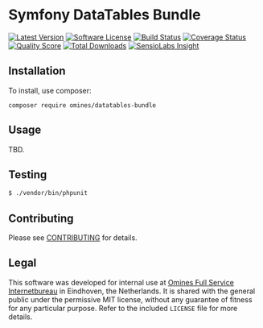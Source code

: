 # Symfony DataTables Bundle
[![Latest Version](https://img.shields.io/github/release/omines/datatables-bundle.svg?style=flat-square)](https://github.com/omines/datatables-bundle/releases)
[![Software License](https://img.shields.io/badge/license-MIT-brightgreen.svg?style=flat-square)](LICENSE.md)
[![Build Status](https://img.shields.io/travis/omines/datatables-bundle/master.svg?style=flat-square)](https://travis-ci.org/omines/datatables-bundle)
[![Coverage Status](https://img.shields.io/scrutinizer/coverage/g/omines/datatables-bundle.svg?style=flat-square)](https://scrutinizer-ci.com/g/omines/datatables-bundle/code-structure)
[![Quality Score](https://img.shields.io/scrutinizer/g/omines/datatables-bundle.svg?style=flat-square)](https://scrutinizer-ci.com/g/omines/datatables-bundle)
[![Total Downloads](https://img.shields.io/packagist/dt/omines/datatables-bundle.svg?style=flat-square)](https://packagist.org/packages/omines/datatables-bundle)
[![SensioLabs Insight](https://img.shields.io/sensiolabs/i/05d79ba2-cba4-4201-a17a-2868c51f9c6c.svg)](https://insight.sensiolabs.com/projects/05d79ba2-cba4-4201-a17a-2868c51f9c6c)

## Installation

To install, use composer:

```
composer require omines/datatables-bundle
```

## Usage

TBD.

## Testing

```bash
$ ./vendor/bin/phpunit
```

## Contributing

Please see [CONTRIBUTING](https://github.com/omines/datatables-bundle/blob/master/CONTRIBUTING.md) for details.

## Legal

This software was developed for internal use at [Omines Full Service Internetbureau](https://www.omines.nl/)
in Eindhoven, the Netherlands. It is shared with the general public under the permissive MIT license, without
any guarantee of fitness for any particular purpose. Refer to the included `LICENSE` file for more details.
